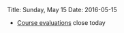 Title: Sunday, May 15
Date: 2016-05-15

- [Course evaluations](http://rit.smartevals.com) close today
